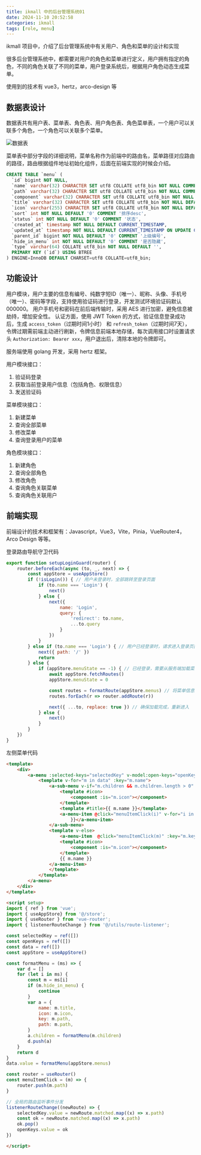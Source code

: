 ```yaml
---
title: ikmall 中的后台管理系统01
date: 2024-11-10 20:52:58
categories: ikmall
tags: [role, menu]
---
```


ikmall 项目中，介绍了后台管理系统中有关用户、角色和菜单的设计和实现

<!-- more -->

很多后台管理系统中，都需要对用户的角色和菜单进行定义，用户拥有指定的角色，不同的角色关联了不同的菜单，用户登录系统后，根据用户角色动态生成菜单。

使用到的技术有 vue3，hertz，arco-design 等

## 数据表设计

数据表共有用户表、菜单表、角色表、用户角色表、角色菜单表，一个用户可以关联多个角色，一个角色可以关联多个菜单。

![数据表](//img-uss.likehub.top/uPic/2024-11-12/3NYAKK-Untitled.png)

菜单表中部分字段的详细说明，菜单名称作为前端中的路由名，菜单路径对应路由的路径，路由根据组件地址初始化组件，后面在前端实现的时候会介绍。
```sql
CREATE TABLE `menu` (
  `id` bigint NOT NULL,
  `name` varchar(32) CHARACTER SET utf8 COLLATE utf8_bin NOT NULL COMMENT '菜单名称',
  `path` varchar(32) CHARACTER SET utf8 COLLATE utf8_bin NOT NULL COMMENT '菜单路径',
  `component` varchar(32) CHARACTER SET utf8 COLLATE utf8_bin NOT NULL COMMENT '组件地址',
  `title` varchar(32) CHARACTER SET utf8 COLLATE utf8_bin NOT NULL DEFAULT '' COMMENT '菜单显示名称',
  `icon` varchar(255) CHARACTER SET utf8 COLLATE utf8_bin NOT NULL DEFAULT '' COMMENT '菜单图标',
  `sort` int NOT NULL DEFAULT '0' COMMENT '排序desc',
  `status` int NOT NULL DEFAULT '0' COMMENT '状态',
  `created_at` timestamp NOT NULL DEFAULT CURRENT_TIMESTAMP,
  `updated_at` timestamp NOT NULL DEFAULT CURRENT_TIMESTAMP ON UPDATE CURRENT_TIMESTAMP,
  `parent_id` bigint NOT NULL DEFAULT '0' COMMENT '上级编号',
  `hide_in_menu` int NOT NULL DEFAULT '0' COMMENT '是否隐藏',
  `type` varchar(64) COLLATE utf8_bin NOT NULL DEFAULT '',
  PRIMARY KEY (`id`) USING BTREE
) ENGINE=InnoDB DEFAULT CHARSET=utf8 COLLATE=utf8_bin;
```

## 功能设计

用户模块，用户主要的信息有编号、纯数字短ID（唯一）、昵称、头像、手机号（唯一）、密码等字段，支持使用验证码进行登录，开发测试环境验证码默认000000。
用户手机号和密码在前后端传输时，采用 AES 进行加密，避免信息被劫持，增加安全性。
认证方面，使用 JWT Token 的方式，验证信息登录成功后，生成 `access_token`（过期时间1小时） 和 `refresh_token`（过期时间7天），令牌过期需前端主动进行刷新，令牌信息前端本地存储，每次调用接口时设置请求头 `Authorization: Bearer xxx`，用户退出后，清除本地的令牌即可。

服务端使用 golang 开发，采用 hertz 框架。

用户模块接口：
1. 验证码登录
2. 获取当前登录用户信息（包括角色、权限信息）
3. 发送验证码

菜单模块接口：
1. 新建菜单
2. 查询全部菜单
3. 修改菜单
4. 查询登录用户的菜单

角色模块接口：
1. 新建角色
2. 查询全部角色
3. 修改角色
4. 查询角色关联菜单
5. 查询角色关联用户

## 前端实现

前端设计的技术和框架有：Javascript，Vue3，Vite，Pinia，VueRouter4，Arco Design 等等。

登录路由导航守卫代码
```javascript
export function setupLoginGuard(router) {
    router.beforeEach(async (to, _, next) => {
        const appStore = useAppStore()
        if (!isLogin()) { // 用户未登录时，全部跳转至登录页面
            if (to.name === 'Login') {
                next()
            } else {
                next({
                    name: 'Login',
                    query: {
                        'redirect': to.name,
                        ...to.query
                    }
                })
            }
        } else if (to.name === 'Login') { // 用户已经登录时，请求进入登录页面时，跳转到首页
            next({ path: '/' })
            return
        } else {
            if (appStore.menuState == -1) { // 已经登录，需要从服务端加载菜单信息
                await appStore.fetchRoutes()
                appStore.menuState = 0

                const routes = formatRoute(appStore.menus) // 将菜单信息格式化成 VueRoute 需要的路由数据格式
                routes.forEach(r => router.addRoute(r))

                next({ ...to, replace: true }) // 确保加载完成，重新进入
            } else {
                next()
            }
        }
    })
}
```

左侧菜单代码

```html
<template>
    <div>
        <a-menu :selected-keys="selectedKey" v-model:open-keys="openKeys">
            <template v-for="m in data" :key="m.name">
                <a-sub-menu v-if="m.children && m.children.length > 0" :key="m.key">
                    <template #icon>
                        <component :is="m.icon"></component>
                    </template>
                    <template #title>{{ m.name }}</template>
                    <a-menu-item @click="menuItemClick(i)" v-for="i in m.children" :key="i.key">{{ i.name
                        }}</a-menu-item>
                </a-sub-menu>
                <template v-else>
                    <a-menu-item  @click="menuItemClick(m)" :key="m.key">
                    <template #icon>
                        <component :is="m.icon"></component>
                    </template>
                    {{ m.name }}
                </a-menu-item>
                </template>
            </template>
        </a-menu>
    </div>
</template>

<script setup>
import { ref } from 'vue';
import { useAppStore} from '@/store';
import { useRouter } from 'vue-router';
import { listenerRouteChange } from '@/utils/route-listener';

const selectedKey = ref([])
const openKeys = ref([])
const data = ref([])
const appStore = useAppStore()

const formatMenu = (ms) => {
    var d = []
    for (let i in ms) {
        const m = ms[i]
        if (m.hide_in_menu) {
            continue
        }
        var a = {
            name: m.title,
            icon: m.icon,
            key: m.path,
            path: m.path,
        }
        a.children = formatMenu(m.children)
        d.push(a)
    }
    return d
}
data.value = formatMenu(appStore.menus)

const router = useRouter()
const menuItemClick = (m) => {
    router.push(m.path)
}

// 全局的路由监听事件分发
listenerRouteChange((newRoute) => {
    selectedKey.value = newRoute.matched.map((x) => x.path)
    const ok = newRoute.matched.map((x) => x.path)
    ok.pop()
    openKeys.value = ok
})

</script>
```

